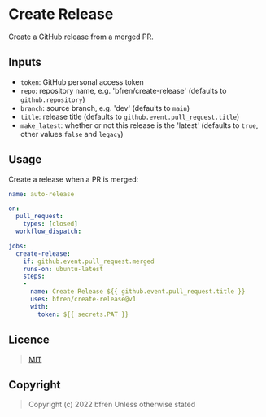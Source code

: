# Create Release

Create a GitHub release from a merged PR.

## Inputs

- `token`: GitHub personal access token
- `repo`: repository name, e.g. 'bfren/create-release' (defaults to `github.repository`)
- `branch`: source branch, e.g. 'dev' (defaults to `main`)
- `title`: release title (defaults to `github.event.pull_request.title`)
- `make_latest`: whether or not this release is the 'latest' (defaults to `true`, other values `false` and `legacy`)

## Usage

Create a release when a PR is merged:

```yml
name: auto-release

on:
  pull_request:
    types: [closed]
  workflow_dispatch:

jobs:
  create-release:
    if: github.event.pull_request.merged
    runs-on: ubuntu-latest
    steps:
    -
      name: Create Release ${{ github.event.pull_request.title }}
      uses: bfren/create-release@v1
      with:
        token: ${{ secrets.PAT }}
```

## Licence

> [MIT](https://mit.bfren.dev/2022)

## Copyright

> Copyright (c) 2022 bfren
> Unless otherwise stated
